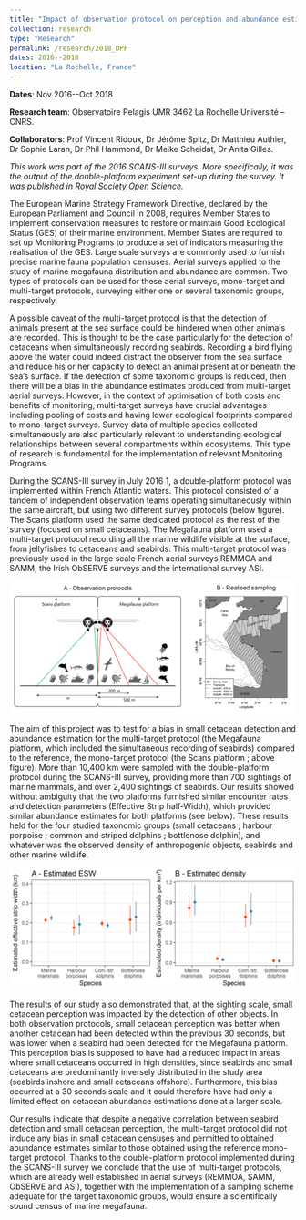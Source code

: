 ```yaml
---
title: "Impact of observation protocol on perception and abundance estimation of small cetaceans"
collection: research
type: "Research"
permalink: /research/2018_DPF
dates: 2016--2018
location: "La Rochelle, France"
---
```


**Dates**: Nov 2016--Oct 2018

**Research team**: Observatoire Pelagis UMR 3462 La Rochelle Université – CNRS. 

**Collaborators**: Prof Vincent Ridoux, Dr Jérôme Spitz, Dr Matthieu Authier, Dr Sophie Laran, Dr Phil Hammond, Dr Meike Scheidat, Dr Anita Gilles.

*This work was part of the 2016 SCANS-III surveys. More specifically, it was the output of the double-platform experiment set-up during the survey.
It was published in [Royal Society Open Science](https://royalsocietypublishing.org/doi/10.1098/rsos.190296).* 

The European Marine Strategy Framework Directive, declared by the European Parliament and Council in 2008, requires Member States to implement conservation measures to restore or maintain Good Ecological Status (GES) of their marine environment. Member States are required to set up Monitoring Programs to produce a set of indicators measuring the realisation of the GES. Large scale surveys are commonly used to furnish precise marine fauna population censuses. Aerial surveys applied to the study of marine megafauna distribution and abundance are common. Two types of protocols can be used for these aerial surveys, mono-target and multi-target protocols, surveying either one or several taxonomic groups, respectively.

A possible caveat of the multi-target protocol is that the detection of animals present at the sea surface could be hindered when other animals are recorded. This is thought to be the case particularly for the detection of cetaceans when simultaneously recording seabirds. Recording a bird flying above the water could indeed distract the observer from the sea surface and reduce his or her capacity to detect an animal present at or beneath the sea’s surface. If the detection of some taxonomic groups is reduced, then there will be a bias in the abundance estimates produced from multi-target aerial surveys. However, in the context of optimisation of both costs and benefits of monitoring, multi-target surveys have crucial advantages including pooling of costs and having lower ecological footprints compared to mono-target surveys. Survey data of multiple species collected simultaneously are also particularly relevant to understanding ecological relationships between several compartments within ecosystems. This type of research is fundamental for the implementation of relevant Monitoring Programs.

During the SCANS-III survey in July 2016 1, a double-platform protocol was implemented within French Atlantic waters. This protocol consisted of a tandem of independent observation teams operating simultaneously within the same aircraft, but using two different survey protocols (below figure). The Scans platform used the same dedicated protocol as the rest of the survey (focused on small cetaceans). The Megafauna platform used a multi-target protocol recording all the marine wildlife visible at the surface, from jellyfishes to cetaceans and seabirds. This multi-target protocol was previously used in the large scale French aerial surveys REMMOA and SAMM, the Irish ObSERVE surveys and the international survey ASI.

![Figure1](/images/Figure1_Resume_long_en.png)

The aim of this project was to test for a bias in small cetacean detection and abundance estimation for the multi-target protocol (the Megafauna platform, which included the simultaneous recording of seabirds) compared to the reference, the mono-target protocol (the Scans platform ; above figure). More than 10,400 km were sampled with the double-platform protocol during the SCANS-III survey, providing more than 700 sightings of marine mammals, and over 2,400 sightings of seabirds. Our results showed without ambiguity that the two platforms furnished similar encounter rates and detection parameters (Effective Strip half-Width), which provided similar abundance estimates for both platforms (see below). These results held for the four studied taxonomic groups (small cetaceans ; harbour porpoise ; common and striped dolphins ; bottlenose dolphin), and whatever was the observed density of anthropogenic objects, seabirds and other marine wildlife.

![Figure2](/images/SCANS3_Comparaison_platform_CDS_en.png)

The results of our study also demonstrated that, at the sighting scale, small cetacean perception was impacted by the detection of other objects. In both observation protocols, small cetacean perception was better when another cetacean had been detected within the previous 30 seconds, but was lower when a seabird had been detected for the Megafauna platform. This perception bias is supposed to have had a reduced impact in areas where small cetaceans occurred in high densities, since seabirds and small cetaceans are predominantly inversely distributed in the study area (seabirds inshore and small cetaceans offshore). Furthermore, this bias occurred at a 30 seconds scale and it could therefore  have had only a limited effect on cetacean abundance estimations done at a larger scale.

Our results indicate that despite a negative correlation between seabird detection and small cetacean perception, the multi-target protocol did not induce any bias in small cetacean censuses and permitted to obtained abundance estimates similar to those obtained using the reference mono-target protocol. Thanks to the double-platform protocol implemented during the SCANS-III survey we conclude that the use of multi-target protocols, which are already well established in aerial surveys (REMMOA, SAMM, ObSERVE and ASI), together with the implementation of a sampling scheme adequate for the target taxonomic groups, would ensure a scientifically sound census of marine megafauna.
